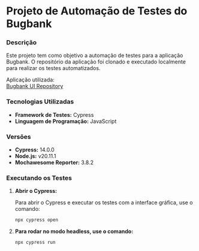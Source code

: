 # Projeto de Automação de Testes do Bugbank

### Descrição

Este projeto tem como objetivo a automação de testes para a aplicação Bugbank. O repositório da aplicação foi clonado e executado localmente para realizar os testes automatizados.

Aplicação utilizada:  
[Bugbank UI Repository](https://github.com/jhonatasmatos/bugbank-ui)

### Tecnologias Utilizadas

- **Framework de Testes:** Cypress  
- **Linguagem de Programação:** JavaScript

### Versões

- **Cypress:** 14.0.0  
- **Node.js:** v20.11.1  
- **Mochawesome Reporter:** 3.8.2

### Executando os Testes

1. **Abrir o Cypress:**

   Para abrir o Cypress e executar os testes com a interface gráfica, use o comando:

   ```bash
   npx cypress open

   
2. **Para rodar no modo headless, use o comando:**

    ```bash
   npx cypress run
